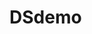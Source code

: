 # DSdemo

```mlflow server --backend-store-uri sqlite:///mlflow.db --default-artifact-root ./mlruns --host 127.0.0.1 --port 5000
```